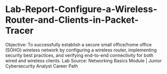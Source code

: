 # Lab-Report-Configure-a-Wireless-Router-and-Clients-in-Packet-Tracer
Objective: To successfully establish a secure small office/home office (SOHO) wireless network by configuring a wireless router, implementing security best practices, and verifying end-to-end connectivity for both wired and wireless clients.  Lab Source: Networking Basics Module | Junior Cybersecurity Analyst Career Path
